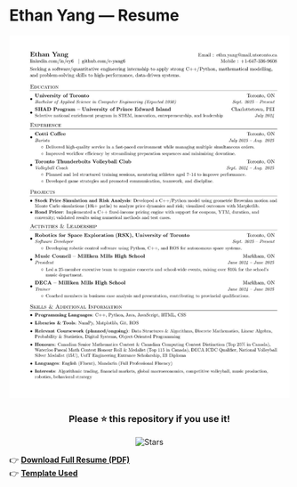# Ethan Yang — Resume

[![Resume Preview](https://github.com/e-yang6/personal-resume/blob/main/Ethan_Yang_Resume_Preview.jpg)](https://github.com/e-yang6/personal-resume/blob/main/Ethan_Yang_Resume.pdf)

<div align="center">

### Please ⭐ this repository if you use it!
![Stars](https://img.shields.io/github/stars/e-yang6/personal-resume)

</div>

👉 **[Download Full Resume (PDF)](Ethan_Yang_Resume.pdf)** \
👉 **[Template Used](https://github.com/sb2nov/resume)**
